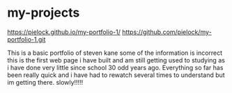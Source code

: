 # my-projects

https://pielock.github.io/my-portfolio-1/
https://github.com/pielock/my-portfolio-1.git

This is a basic portfolio of steven kane some of the information is incorrect this is the first web page i have built and am still
getting used to studying as i have done very little since school 30 odd years ago. Everything so far has been really quick and i
have had to rewatch several times to understand but im getting there.  slowly!!!!!

